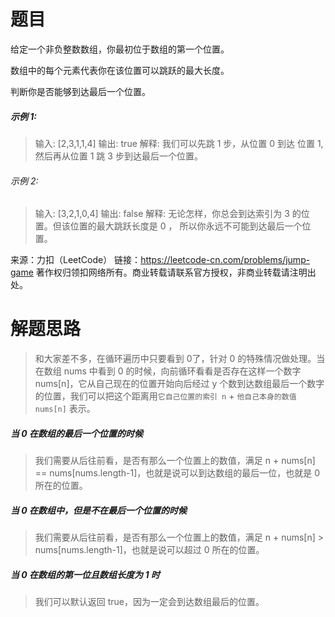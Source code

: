 # 题目

给定一个非负整数数组，你最初位于数组的第一个位置。

数组中的每个元素代表你在该位置可以跳跃的最大长度。

判断你是否能够到达最后一个位置。

##### 示例 1:

> 输入: [2,3,1,1,4]
> 输出: true
> 解释: 我们可以先跳 1 步，从位置 0 到达 位置 1, 然后再从位置 1 跳 3 步到达最后一个位置。

###### 示例 2:
 
> 输入: [3,2,1,0,4]
> 输出: false
> 解释: 无论怎样，你总会到达索引为 3 的位置。但该位置的最大跳跃长度是 0 ， 所以你永远不可能到达最后一个位置。

来源：力扣（LeetCode）
链接：https://leetcode-cn.com/problems/jump-game
著作权归领扣网络所有。商业转载请联系官方授权，非商业转载请注明出处。

# 解题思路

> 和大家差不多，在循环遍历中只要看到 0了，针对 0 的特殊情况做处理。当在数组 nums 中看到 0 的时候，向前循环看看是否存在这样一个数字 nums[n]，它从自己现在的位置开始向后经过 y 个数到达数组最后一个数字的位置，我们可以把这个距离用`它自己位置的索引 n` + `他自己本身的数值 nums[n]` 表示。

##### 当 0 在数组的最后一个位置的时候

> 我们需要从后往前看，是否有那么一个位置上的数值，满足 n + nums[n] == nums[nums.length-1]，也就是说可以到达数组的最后一位，也就是 0 所在的位置。

##### 当 0 在数组中，但是不在最后一个位置的时候

> 我们需要从后往前看，是否有那么一个位置上的数值，满足 n + nums[n] > nums[nums.length-1]，也就是说可以超过 0 所在的位置。

##### 当 0 在数组的第一位且数组长度为 1 时

> 我们可以默认返回 true，因为一定会到达数组最后的位置。